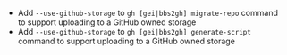 
- Add `--use-github-storage` to `gh [gei|bbs2gh] migrate-repo` command to support uploading to a GitHub owned storage
- Add `--use-github-storage` to `gh [gei|bbs2gh] generate-script` command to support uploading to a GitHub owned storage